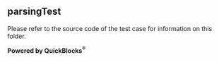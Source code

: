 ## parsingTest

Please refer to the source code of the test case for information on this folder.

**Powered by QuickBlocks<sup>&reg;</sup>**

